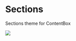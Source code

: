 # Sections
Sections theme for ContentBox

<img src="https://raw.githubusercontent.com/contentbox-themes/sections/master/screenshot.png" class="img-responsive">
